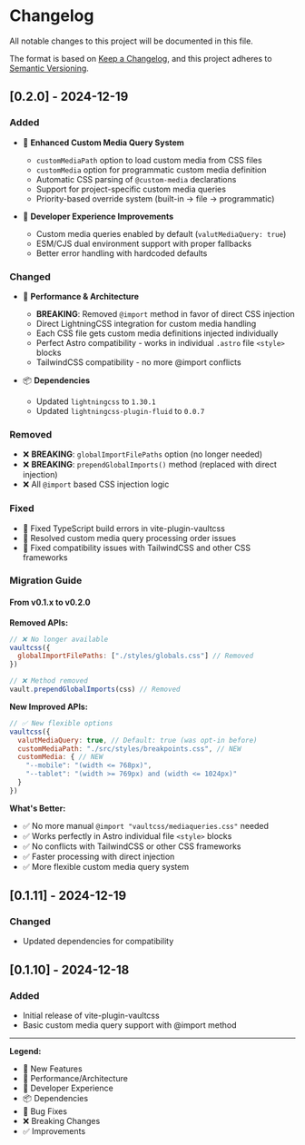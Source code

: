 # Changelog

All notable changes to this project will be documented in this file.

The format is based on [Keep a Changelog](https://keepachangelog.com/en/1.0.0/),
and this project adheres to [Semantic Versioning](https://semver.org/spec/v2.0.0.html).

## [0.2.0] - 2024-12-19

### Added
- 🎉 **Enhanced Custom Media Query System**
  - `customMediaPath` option to load custom media from CSS files
  - `customMedia` option for programmatic custom media definition
  - Automatic CSS parsing of `@custom-media` declarations
  - Support for project-specific custom media queries
  - Priority-based override system (built-in → file → programmatic)

- 🔧 **Developer Experience Improvements**
  - Custom media queries enabled by default (`valutMediaQuery: true`)
  - ESM/CJS dual environment support with proper fallbacks
  - Better error handling with hardcoded defaults

### Changed
- 🚀 **Performance & Architecture**
  - **BREAKING**: Removed `@import` method in favor of direct CSS injection
  - Direct LightningCSS integration for custom media handling
  - Each CSS file gets custom media definitions injected individually
  - Perfect Astro compatibility - works in individual `.astro` file `<style>` blocks
  - TailwindCSS compatibility - no more @import conflicts

- 📦 **Dependencies**
  - Updated `lightningcss` to `1.30.1`
  - Updated `lightningcss-plugin-fluid` to `0.0.7`

### Removed
- ❌ **BREAKING**: `globalImportFilePaths` option (no longer needed)
- ❌ **BREAKING**: `prependGlobalImports()` method (replaced with direct injection)
- ❌ All `@import` based CSS injection logic

### Fixed
- 🐛 Fixed TypeScript build errors in vite-plugin-vaultcss
- 🐛 Resolved custom media query processing order issues
- 🐛 Fixed compatibility issues with TailwindCSS and other CSS frameworks

### Migration Guide

#### From v0.1.x to v0.2.0

**Removed APIs:**
```javascript
// ❌ No longer available
vaultcss({
  globalImportFilePaths: ["./styles/globals.css"] // Removed
})

// ❌ Method removed
vault.prependGlobalImports(css) // Removed
```

**New Improved APIs:**
```javascript
// ✅ New flexible options
vaultcss({
  valutMediaQuery: true, // Default: true (was opt-in before)
  customMediaPath: "./src/styles/breakpoints.css", // NEW
  customMedia: { // NEW
    "--mobile": "(width <= 768px)",
    "--tablet": "(width >= 769px) and (width <= 1024px)"
  }
})
```

**What's Better:**
- ✅ No more manual `@import "vaultcss/mediaqueries.css"` needed
- ✅ Works perfectly in Astro individual file `<style>` blocks  
- ✅ No conflicts with TailwindCSS or other CSS frameworks
- ✅ Faster processing with direct injection
- ✅ More flexible custom media query system

## [0.1.11] - 2024-12-19

### Changed
- Updated dependencies for compatibility

## [0.1.10] - 2024-12-18

### Added
- Initial release of vite-plugin-vaultcss
- Basic custom media query support with @import method

---

**Legend:**
- 🎉 New Features
- 🚀 Performance/Architecture 
- 🔧 Developer Experience
- 📦 Dependencies
- 🐛 Bug Fixes
- ❌ Breaking Changes
- ✅ Improvements
